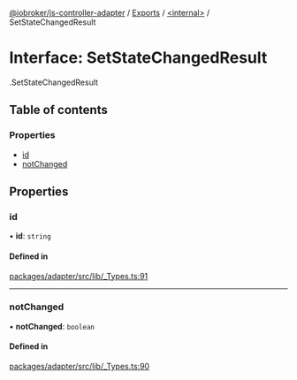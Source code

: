 [@iobroker/js-controller-adapter](../README.md) / [Exports](../modules.md) / [<internal\>](../modules/internal_.md) / SetStateChangedResult

# Interface: SetStateChangedResult

[<internal>](../modules/internal_.md).SetStateChangedResult

## Table of contents

### Properties

- [id](internal_.SetStateChangedResult.md#id)
- [notChanged](internal_.SetStateChangedResult.md#notchanged)

## Properties

### id

• **id**: `string`

#### Defined in

[packages/adapter/src/lib/_Types.ts:91](https://github.com/ioBroker/ioBroker.js-controller/blob/4be02248/packages/adapter/src/lib/_Types.ts#L91)

___

### notChanged

• **notChanged**: `boolean`

#### Defined in

[packages/adapter/src/lib/_Types.ts:90](https://github.com/ioBroker/ioBroker.js-controller/blob/4be02248/packages/adapter/src/lib/_Types.ts#L90)
